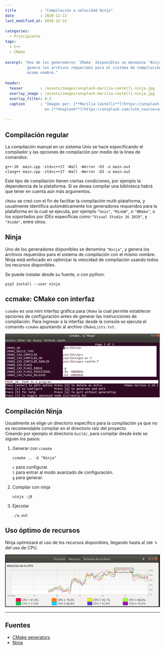 ```yaml
---
title           : "Compilación a velocidad Ninja"
date            : 2020-12-13
last_modified_at: 2020-12-14

categories:
  - Principiante
tags:
  - C++
  - CMake

excerpt: "Uno de los generadores `CMake` disponibles se denomina `Ninja`, y 
          genera los archivos requeridos para el sistema de compilación con el 
          mismo nombre."

header:
  teaser        : /assets/images/unsplash-marilia-castelli-ninja.jpg
  overlay_image : /assets/images/unsplash-marilia-castelli-ninja.jpg
  overlay_filter: 0.5
  caption       : "Imagen por: [**Marília Castelli**](https://unsplash.com/@liacastelli?utm_source=unsplash) 
                  en [**Unsplash**](https://unsplash.com/?utm_source=unsplash)"

---
```


## Compilación regular

La compilación manual en un sistema Unix se hace especificando el compilador
y las opciones de compilación por medio de la línea de comandos:

    g++-10  main.cpp -std=c++17 -Wall -Werror -O3 -o main.out
    clang++ main.cpp -std=c++17 -Wall -Werror -O3 -o main.out

Este tipo de compilación tienen ciertas condiciones, por ejemplo la dependencia
de la plataforma. Si se desea compilar una biblioteca habrá que tener en cuenta 
aún más argumentos.  

`CMake` se creó con el fin de facilitar la compilación multi-plataforma, y 
usualmente identifica automáticamente los generadores requeridos para la 
plataforma en la cual se ejecuta, por ejemplo `"Unix"`, `"MinGW"`, o `"NMake"`, 
o los soportados por IDEs específicas como `"Visual Studio 16 2019"`, y 
`"Xcode"`, entre otros.

## Ninja

Uno de los generadores disponibles se denomina `"Ninja"`, y genera los archivos
requeridos para el sistema de compilación con el mismo nombre. 
Ninja está enfocado en optimizar la velocidad de compilación usando todos los 
recursos disponibles.

Se puede instalar desde su fuente, o con python:

    pip3 install --user ninja

## ccmake: CMake con interfaz 

`ccmake` es una mini interfaz gráfica para `CMake` la cual permite establecer
opciones de configuración antes de generar las instrucciones de compilación.
Para ingresar a la interfaz desde la consola se ejecuta el comando `ccmake` 
apuntando al archivo `CMakeLists.txt`.

![ccmake](/assets/images/ccmake-ninja.png "Opciones de configuración en ccmake")


## Compilación Ninja

Usualmente se elige un directorio específico para la compilación ya que no
es recomendable compilar en el directorio raíz del proyecto.  
Creando por ejemplo el directorio `build/`, para compilar desde éste se siguen 
los pasos:

1. Generar con `ccmake`

    ```
    ccmake .. -G "Ninja"
    ```
    `c` para configurar.  
    `t` para entrar al modo avanzado de configuración.  
    `g` para generar.  

2. Compilar con ninja

    ```
    ninja -j8
    ```

3. Ejecutar

    ```
    ./a.out
    ```

## Uso óptimo de recursos

Ninja optimizará el uso de los recursos disponibles, llegando
hasta al `100 %` del uso de CPU.

![Ninja](/assets/images/ninja-uso-cpu.png "Uso de CPU al compilar con Ninja")

---

## Fuentes
- [CMake generators](https://cmake.org/cmake/help/latest/manual/cmake-generators.7.html)
- [Ninja](https://ninja-build.org/)
